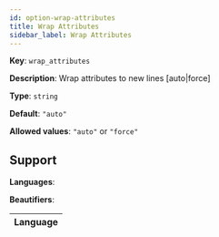 ```yaml
---
id: option-wrap-attributes
title: Wrap Attributes
sidebar_label: Wrap Attributes
---
```

**Key**: `wrap_attributes`

**Description**: Wrap attributes to new lines [auto|force]

**Type**: `string`

**Default**: `"auto"`

**Allowed values**: `"auto"` or `"force"`

## Support
**Languages**: 

**Beautifiers**: 

| Language |
| --- |